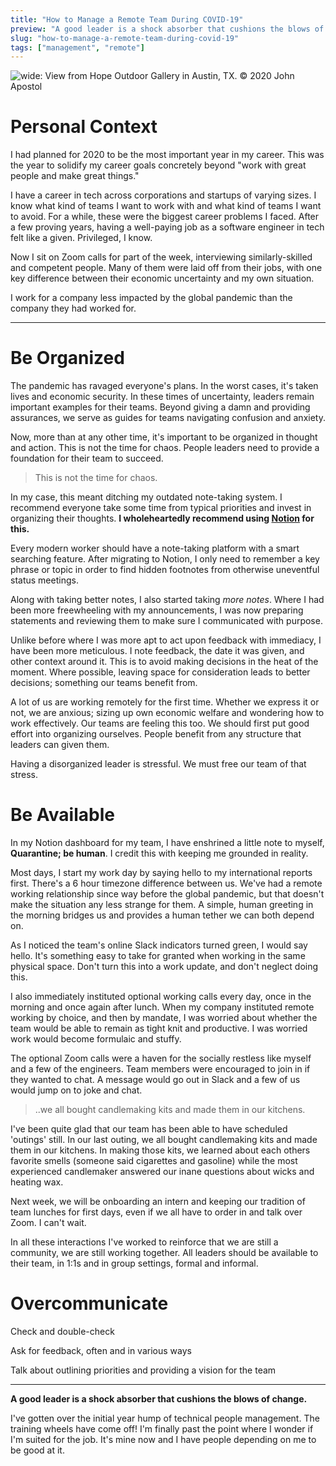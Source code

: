 ```yaml
---
title: "How to Manage a Remote Team During COVID-19"
preview: "A good leader is a shock absorber that cushions the blows of change."
slug: "how-to-manage-a-remote-team-during-covid-19"
tags: ["management", "remote"]
---
```


![wide: View from Hope Outdoor Gallery in Austin, TX. &copy; 2020 John Apostol](hero.jpg)

# Personal Context

I had planned for 2020 to be the most important year in my career. This was the year to solidify my career goals concretely beyond "work with great people and make great things."

I have a career in tech across corporations and startups of varying sizes. I know what kind of teams I want to work with and what kind of teams I want to avoid. For a while, these were the biggest career problems I faced. After a few proving years, having a well-paying job as a software engineer in tech felt like a given. Privileged, I know.

Now I sit on Zoom calls for part of the week, interviewing similarly-skilled and competent people. Many of them were laid off from their jobs, with one key difference between their economic uncertainty and my own situation.

I work for a company less impacted by the global pandemic than the company they had worked for.

---

# Be Organized

The pandemic has ravaged everyone's plans. In the worst cases, it's taken lives and economic security. In these times of uncertainty, leaders remain important examples for their teams. Beyond giving a damn and providing assurances, we serve as guides for teams navigating confusion and anxiety.

Now, more than at any other time, it's important to be organized in thought and action. This is not the time for chaos. People leaders need to provide a foundation for their team to succeed.

> This is not the time for chaos.

In my case, this meant ditching my outdated note-taking system. I recommend everyone take some time from typical priorities and invest in organizing their thoughts. **I wholeheartedly recommend using [Notion](https://www.notion.so/) for this.**

Every modern worker should have a note-taking platform with a smart searching feature. After migrating to Notion, I only need to remember a key phrase or topic in order to find hidden footnotes from otherwise uneventful status meetings.

Along with taking better notes, I also started taking *more notes*. Where I had been more freewheeling with my announcements, I was now preparing statements and reviewing them to make sure I communicated with purpose.

Unlike before where I was more apt to act upon feedback with immediacy, I have been more meticulous. I note feedback, the date it was given, and other context around it. This is to avoid making decisions in the heat of the moment. Where possible, leaving space for consideration leads to better decisions; something our teams benefit from.

A lot of us are working remotely for the first time. Whether we express it or not, we are anxious; sizing up own economic welfare and wondering how to work effectively. Our teams are feeling this too. We should first put good effort into organizing ourselves. People benefit from any structure that leaders can given them.

Having a disorganized leader is stressful. We must free our team of that stress.

# Be Available

In my Notion dashboard for my team, I have enshrined a little note to myself, **Quarantine; be human**. I credit this with keeping me grounded in reality.

Most days, I start my work day by saying hello to my international reports first. There's a 6 hour timezone difference between us. We've had a remote working relationship since way before the global pandemic, but that doesn't make the situation any less strange for them. A simple, human greeting in the morning bridges us and provides a human tether we can both depend on.

As I noticed the team's online Slack indicators turned green, I would say hello. It's something easy to take for granted when working in the same physical space. Don't turn this into a work update, and don't neglect doing this.

I also immediately instituted optional working calls every day, once in the morning and once again after lunch. When my company instituted remote working by choice, and then by mandate, I was worried about whether the team would be able to remain as tight knit and productive. I was worried work would become formulaic and stuffy.

The optional Zoom calls were a haven for the socially restless like myself and a few of the engineers. Team members were encouraged to join in if they wanted to chat. A message would go out in Slack and a few of us would jump on to joke and chat.

> ..we all bought candlemaking kits and made them in our kitchens.

I've been quite glad that our team has been able to have scheduled 'outings' still. In our last outing, we all bought candlemaking kits and made them in our kitchens. In making those kits, we learned about each others favorite smells (someone said cigarettes and gasoline) while the most experienced candlemaker answered our inane questions about wicks and heating wax.

Next week, we will be onboarding an intern and keeping our tradition of team lunches for first days, even if we all have to order in and talk over Zoom. I can't wait.

In all these interactions I've worked to reinforce that we are still a community, we are still working together. All leaders should be available to their team, in 1:1s and in group settings, formal and informal.

# Overcommunicate

Check and double-check

Ask for feedback, often and in various ways

Talk about outlining priorities and providing a vision for the team

---

**A good leader is a shock absorber that cushions the blows of change.**

I've gotten over the initial year hump of technical people management. The training wheels have come off! I'm finally past the point where I wonder if I'm suited for the job. It's mine now and I have people depending on me to be good at it.

